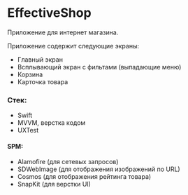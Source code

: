 # EffectiveShop

Приложение для интернет магазина. 

Приложение содержит следующие экраны:
- Главный экран
- Всплывающий экран с фильтами (выпадающие меню)
- Корзина
- Карточка товара

### Стек:
- Swift  
- MVVM, верстка кодом
- UXTest
#### SPM:
- Alamofire (для сетевых запросов)
- SDWebImage (для отображения изображений по URL)
- Cosmos (для отображения рейтинга товара)
- SnapKit (для верстки UI)

